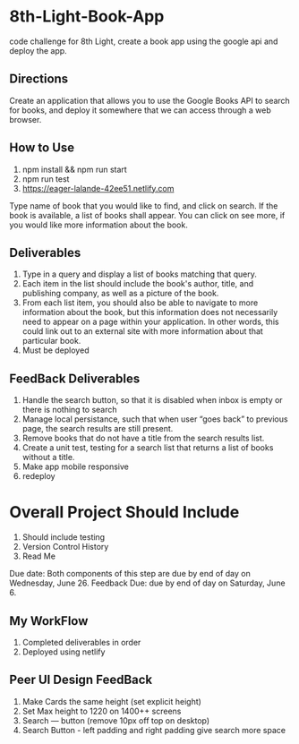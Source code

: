 # 8th-Light-Book-App

code challenge for 8th Light, create a book app using the google api and deploy the app.

## Directions

Create an application that allows you to use the Google Books API to search for books, and deploy it somewhere that we can access through a web browser.

## How to Use

1. npm install && npm run start
2. npm run test
3. https://eager-lalande-42ee51.netlify.com

Type name of book that you would like to find, and click on search. If the book is available, a list of books shall appear. You can click on see more, if you would like more information about the book.

## Deliverables

1. Type in a query and display a list of books matching that query.
2. Each item in the list should include the book's author, title, and publishing company, as well as a picture of the book.
3. From each list item, you should also be able to navigate to more information about the book, but this information does not necessarily need to appear on a page within your application. In other words, this could link out to an external site with more information about that particular book.
4. Must be deployed

## FeedBack Deliverables

1. Handle the search button, so that it is disabled when inbox is empty or there is nothing to search
2. Manage local persistance, such that when user “goes back” to previous page, the search results are still present.
3. Remove books that do not have a title from the search results list.
4. Create a unit test, testing for a search list that returns a list of books without a title.
5. Make app mobile responsive
6. redeploy

# Overall Project Should Include

1. Should include testing
2. Version Control History
3. Read Me

Due date: Both components of this step are due by end of day on Wednesday, June 26.
Feedback Due: due by end of day on Saturday, June 6.

## My WorkFlow

1. Completed deliverables in order
2. Deployed using netlify

## Peer UI Design FeedBack

1. Make Cards the same height (set explicit height)
2. Set Max height to 1220 on 1400++ screens
3. Search — button (remove 10px off top on desktop)
4. Search Button - left padding and right padding give search more space
